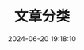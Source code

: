 ---
title: 文章分类
date: 2024-06-20 19:18:10
layout: tag
banner:
    type: video
    bgurl: https://r2.haier-mail.com/imghost%2F2024%2F06%2F%E6%B5%B7.mp4
    banner_title: 落日沉溺于橘色的海，<br>晚风沦陷于赤诚的爱 。
    banner_text: THE ARTICLE TAG
---